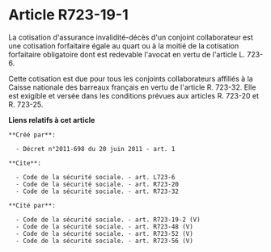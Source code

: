 # Article R723-19-1

La cotisation d'assurance invalidité-décès d'un conjoint collaborateur est une cotisation forfaitaire égale au quart ou à la
moitié de la cotisation forfaitaire obligatoire dont est redevable l'avocat en vertu de l'article L. 723-6. 

Cette cotisation est due pour tous les conjoints collaborateurs affiliés à la Caisse nationale des barreaux français en vertu
de l'article R. 723-32. Elle est exigible et versée dans les conditions prévues aux articles R. 723-20 et R. 723-25.

**Liens relatifs à cet article**

	**Créé par**:

	  - Décret n°2011-698 du 20 juin 2011 - art. 1

	**Cite**:

	  - Code de la sécurité sociale. - art. L723-6
	  - Code de la sécurité sociale. - art. R723-20
	  - Code de la sécurité sociale. - art. R723-32

	**Cité par**:

	  - Code de la sécurité sociale. - art. R723-19-2 (V)
	  - Code de la sécurité sociale. - art. R723-48 (V)
	  - Code de la sécurité sociale. - art. R723-52 (V)
	  - Code de la sécurité sociale. - art. R723-56 (V)
